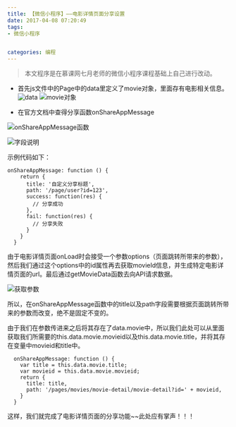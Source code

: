 ```yaml
---
title: 【微信小程序】——电影详情页面分享设置
date: 2017-04-08 07:20:49
tags:
- 微信小程序


categories: 编程
---
```


>本文程序是在慕课网七月老师的微信小程序课程基础上自己进行改动。

- 首先js文件中的Page中的data里定义了movie对象，里面存有电影相关信息。
![data](http://upload-images.jianshu.io/upload_images/2141706-1cdfb835e1c3bd99.png?imageMogr2/auto-orient/strip%7CimageView2/2/w/1240)
![movie对象](http://upload-images.jianshu.io/upload_images/2141706-08b9ee8116fcc893.png?imageMogr2/auto-orient/strip%7CimageView2/2/w/1240)

- 在官方文档中查得分享函数onShareAppMessage


![onShareAppMessage函数](http://upload-images.jianshu.io/upload_images/2141706-2aa2cfe5ce7fe0fb.png?imageMogr2/auto-orient/strip%7CimageView2/2/w/1240)


![字段说明](http://upload-images.jianshu.io/upload_images/2141706-e8c146bb64be9347.png?imageMogr2/auto-orient/strip%7CimageView2/2/w/1240)


示例代码如下：
```
onShareAppMessage: function () {
    return {
      title: '自定义分享标题',
      path: '/page/user?id=123',
      success: function(res) {
        // 分享成功
      },
      fail: function(res) {
        // 分享失败
      }
    }
  }
```


由于电影详情页面onLoad时会接受一个参数options（页面跳转所带来的参数），然后我们通过这个options中的id属性再去获取movieId信息，并生成特定电影详情页面的url。最后通过getMovieData函数去向API请求数据。

![获取参数](http://upload-images.jianshu.io/upload_images/2141706-52977d7aabaa7361.png?imageMogr2/auto-orient/strip%7CimageView2/2/w/1240)

所以，在onShareAppMessage函数中的title以及path字段需要根据页面跳转所带来的参数而改变，绝不是固定不变的。

由于我们在参数传进来之后将其存在了data.movie中，所以我们此处可以从里面获取我们所需要的this.data.movie.movieid以及this.data.movie.title，并将其存在变量中movieid和title中。
```
  onShareAppMessage: function () {
    var title = this.data.movie.title;
    var movieid = this.data.movie.movieid;
    return {
      title: title,
      path: '/pages/movies/movie-detail/movie-detail?id=' + movieid,
    }
  }
```

这样，我们就完成了电影详情页面的分享功能~~此处应有掌声！！！